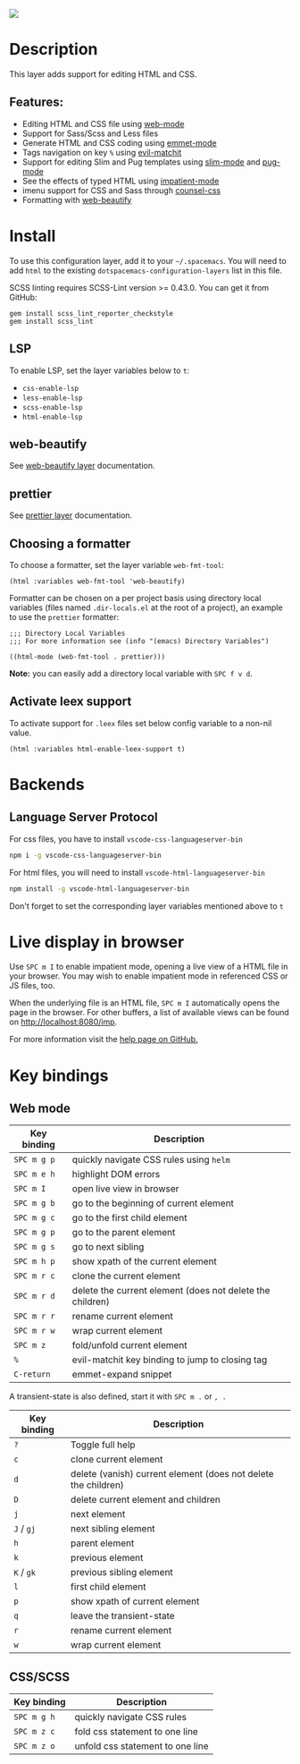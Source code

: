 ![](img/html.png)

Description
===========

This layer adds support for editing HTML and CSS.

Features:
---------

-   Editing HTML and CSS file using [web-mode](http://web-mode.org/)
-   Support for Sass/Scss and Less files
-   Generate HTML and CSS coding using
    [emmet-mode](https://github.com/smihica/emmet-mode)
-   Tags navigation on key `%` using
    [evil-matchit](https://github.com/redguardtoo/evil-matchit)
-   Support for editing Slim and Pug templates using
    [slim-mode](https://github.com/slim-template/emacs-slim) and
    [pug-mode](https://github.com/hlissner/emacs-pug-mode)
-   See the effects of typed HTML using
    [impatient-mode](https://github.com/skeeto/impatient-mode)
-   imenu support for CSS and Sass through
    [counsel-css](https://github.com/hlissner/emacs-counsel-css)
-   Formatting with
    [web-beautify](https://github.com/yasuyk/web-beautify)

Install
=======

To use this configuration layer, add it to your `~/.spacemacs`. You will
need to add `html` to the existing `dotspacemacs-configuration-layers`
list in this file.

SCSS linting requires SCSS-Lint version \>= 0.43.0. You can get it from
GitHub:

``` command-line
gem install scss_lint_reporter_checkstyle
gem install scss_lint
```

LSP
---

To enable LSP, set the layer variables below to `t`:

-   `css-enable-lsp`
-   `less-enable-lsp`
-   `scss-enable-lsp`
-   `html-enable-lsp`

web-beautify
------------

See [web-beautify layer](../../+tools/web-beautify/README.org)
documentation.

prettier
--------

See [prettier layer](../../+tools/prettier/README.org) documentation.

Choosing a formatter
--------------------

To choose a formatter, set the layer variable `web-fmt-tool`:

``` elisp
(html :variables web-fmt-tool 'web-beautify)
```

Formatter can be chosen on a per project basis using directory local
variables (files named `.dir-locals.el` at the root of a project), an
example to use the `prettier` formatter:

``` elisp
;;; Directory Local Variables
;;; For more information see (info "(emacs) Directory Variables")

((html-mode (web-fmt-tool . prettier)))
```

**Note:** you can easily add a directory local variable with
`SPC f v d`.

Activate leex support
---------------------

To activate support for `.leex` files set below config variable to a
non-nil value.

``` elisp
(html :variables html-enable-leex-support t)
```

Backends
========

Language Server Protocol
------------------------

For css files, you have to install `vscode-css-languageserver-bin`

``` bash
npm i -g vscode-css-languageserver-bin
```

For html files, you will need to install
`vscode-html-languageserver-bin`

``` bash
npm install -g vscode-html-languageserver-bin
```

Don't forget to set the corresponding layer variables mentioned above to
`t`

Live display in browser
=======================

Use `SPC m I` to enable impatient mode, opening a live view of a HTML
file in your browser. You may wish to enable impatient mode in
referenced CSS or JS files, too.

When the underlying file is an HTML file, `SPC m I` automatically opens
the page in the browser. For other buffers, a list of available views
can be found on <http://localhost:8080/imp>.

For more information visit the [help page on
GitHub.](https://github.com/skeeto/impatient-mode/blob/master/README.md)

Key bindings
============

Web mode
--------

| Key binding | Description                                               |
|-------------|-----------------------------------------------------------|
| `SPC m g p` | quickly navigate CSS rules using `helm`                   |
| `SPC m e h` | highlight DOM errors                                      |
| `SPC m I`   | open live view in browser                                 |
| `SPC m g b` | go to the beginning of current element                    |
| `SPC m g c` | go to the first child element                             |
| `SPC m g p` | go to the parent element                                  |
| `SPC m g s` | go to next sibling                                        |
| `SPC m h p` | show xpath of the current element                         |
| `SPC m r c` | clone the current element                                 |
| `SPC m r d` | delete the current element (does not delete the children) |
| `SPC m r r` | rename current element                                    |
| `SPC m r w` | wrap current element                                      |
| `SPC m z`   | fold/unfold current element                               |
| `%`         | evil-matchit key binding to jump to closing tag           |
| `C-return`  | emmet-expand snippet                                      |

A transient-state is also defined, start it with `SPC m .` or `, .`

| Key binding | Description                                                    |
|-------------|----------------------------------------------------------------|
| `?`         | Toggle full help                                               |
| `c`         | clone current element                                          |
| `d`         | delete (vanish) current element (does not delete the children) |
| `D`         | delete current element and children                            |
| `j`         | next element                                                   |
| `J` / `gj`  | next sibling element                                           |
| `h`         | parent element                                                 |
| `k`         | previous element                                               |
| `K` / `gk`  | previous sibling element                                       |
| `l`         | first child element                                            |
| `p`         | show xpath of current element                                  |
| `q`         | leave the transient-state                                      |
| `r`         | rename current element                                         |
| `w`         | wrap current element                                           |

CSS/SCSS
--------

| Key binding | Description                      |
|-------------|----------------------------------|
| `SPC m g h` | quickly navigate CSS rules       |
| `SPC m z c` | fold css statement to one line   |
| `SPC m z o` | unfold css statement to one line |
